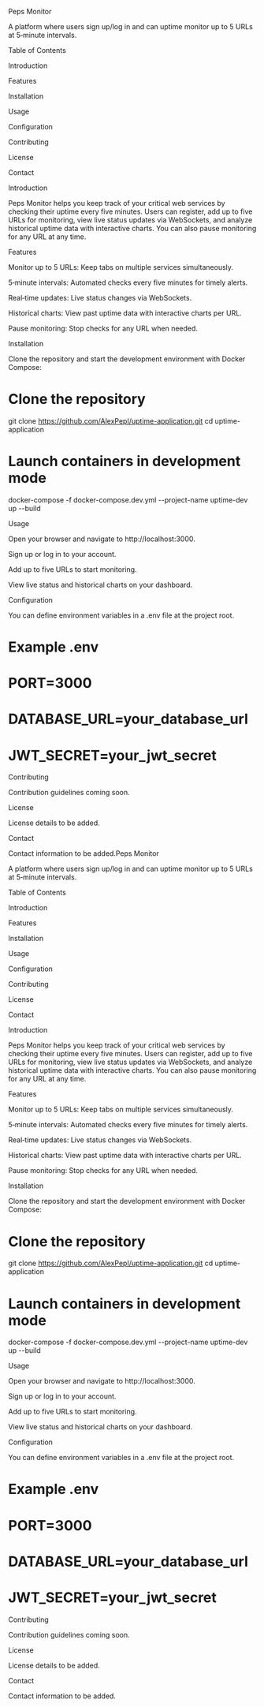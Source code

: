 Peps Monitor

A platform where users sign up/log in and can uptime monitor up to 5 URLs at 5‑minute intervals.

Table of Contents

Introduction

Features

Installation

Usage

Configuration

Contributing

License

Contact

Introduction

Peps Monitor helps you keep track of your critical web services by checking their uptime every five minutes. Users can register, add up to five URLs for monitoring, view live status updates via WebSockets, and analyze historical uptime data with interactive charts. You can also pause monitoring for any URL at any time.

Features

Monitor up to 5 URLs: Keep tabs on multiple services simultaneously.

5‑minute intervals: Automated checks every five minutes for timely alerts.

Real‑time updates: Live status changes via WebSockets.

Historical charts: View past uptime data with interactive charts per URL.

Pause monitoring: Stop checks for any URL when needed.

Installation

Clone the repository and start the development environment with Docker Compose:

# Clone the repository
 git clone https://github.com/AlexPepI/uptime-application.git
 cd uptime-application

# Launch containers in development mode
 docker-compose -f docker-compose.dev.yml --project-name uptime-dev up --build

Usage

Open your browser and navigate to http://localhost:3000.

Sign up or log in to your account.

Add up to five URLs to start monitoring.

View live status and historical charts on your dashboard.

Configuration

You can define environment variables in a .env file at the project root.

# Example .env
# PORT=3000
# DATABASE_URL=your_database_url
# JWT_SECRET=your_jwt_secret

Contributing

Contribution guidelines coming soon.

License

License details to be added.

Contact

Contact information to be added.Peps Monitor

A platform where users sign up/log in and can uptime monitor up to 5 URLs at 5‑minute intervals.

Table of Contents

Introduction

Features

Installation

Usage

Configuration

Contributing

License

Contact

Introduction

Peps Monitor helps you keep track of your critical web services by checking their uptime every five minutes. Users can register, add up to five URLs for monitoring, view live status updates via WebSockets, and analyze historical uptime data with interactive charts. You can also pause monitoring for any URL at any time.

Features

Monitor up to 5 URLs: Keep tabs on multiple services simultaneously.

5‑minute intervals: Automated checks every five minutes for timely alerts.

Real‑time updates: Live status changes via WebSockets.

Historical charts: View past uptime data with interactive charts per URL.

Pause monitoring: Stop checks for any URL when needed.

Installation

Clone the repository and start the development environment with Docker Compose:

# Clone the repository
 git clone https://github.com/AlexPepI/uptime-application.git
 cd uptime-application

# Launch containers in development mode
 docker-compose -f docker-compose.dev.yml --project-name uptime-dev up --build

Usage

Open your browser and navigate to http://localhost:3000.

Sign up or log in to your account.

Add up to five URLs to start monitoring.

View live status and historical charts on your dashboard.

Configuration

You can define environment variables in a .env file at the project root.

# Example .env
# PORT=3000
# DATABASE_URL=your_database_url
# JWT_SECRET=your_jwt_secret

Contributing

Contribution guidelines coming soon.

License

License details to be added.

Contact

Contact information to be added.